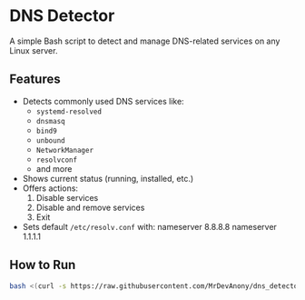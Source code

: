 # DNS Detector

A simple Bash script to detect and manage DNS-related services on any Linux server.

## Features

- Detects commonly used DNS services like:
  - `systemd-resolved`
  - `dnsmasq`
  - `bind9`
  - `unbound`
  - `NetworkManager`
  - `resolvconf`
  - and more
- Shows current status (running, installed, etc.)
- Offers actions:
  1. Disable services
  2. Disable and remove services
  3. Exit
- Sets default `/etc/resolv.conf` with:
  nameserver 8.8.8.8
  nameserver 1.1.1.1
## How to Run

```bash
bash <(curl -s https://raw.githubusercontent.com/MrDevAnony/dns_detector/main/dns_detector.sh)
